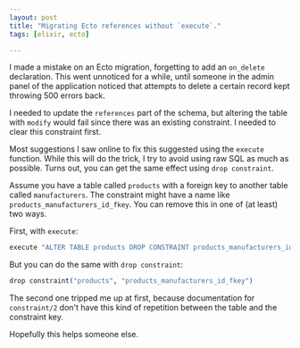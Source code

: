 ```yaml
---
layout: post
title: "Migrating Ecto references without `execute`."
tags: [elixir, ecto]

---
```


I made a mistake on an Ecto migration, forgetting to add an `on_delete` declaration.
This went unnoticed for a while, until someone in the admin panel of the application
noticed that attempts to delete a certain record kept throwing 500 errors back.

I needed to update the `references` part of the schema, but altering the table with `modify`
would fail since there was an existing constraint. I needed to clear this constraint first.

Most suggestions I saw online to fix this suggested using the `execute` function. While
this will do the trick, I try to avoid using raw SQL as much as possible. Turns out, you
can get the same effect using `drop constraint`.

Assume you have a table called `products` with a foreign key to another table called
`manufacturers`. The constraint might have a name like `products_manufacturers_id_fkey`.
You can remove this in one of (at least) two ways.

First, with `execute`:
```elixir
execute "ALTER TABLE products DROP CONSTRAINT products_manufacturers_id_fkey"
```

But you can do the same with `drop constraint`:
```elixir
drop constraint("products", "products_manufacturers_id_fkey")
```

The second one tripped me up at first, because documentation for `constraint/2` don't have
this kind of repetition between the table and the constraint key.

Hopefully this helps someone else.
